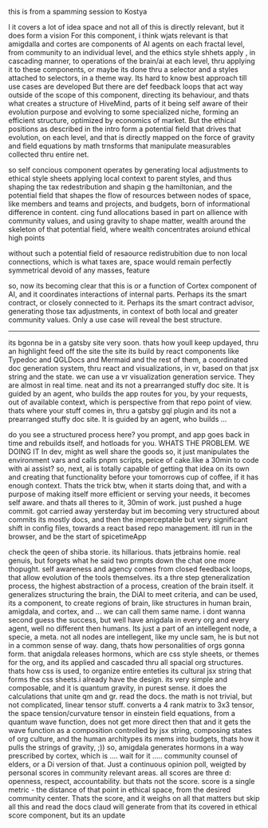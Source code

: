 this is from a spamming session to Kostya

l
it covers a lot of idea space and not all of this is directly relevant, but it does form a vision
For this component, i think wjats relevant is that amigdalla and cortes are components of AI agents on each fractal
level, from community to an individual level, and the
ethics style shhets apply , in cascading manner, to operations of the brain/ai at each level, thru applying it to these
components, or maybe its done thru a selector and a styles attached to selectors, in a theme way.
Its hard to know best approach till use cases are developed
But there are def feedback loops that act way outside of the scope of this component, directing its behaviour, and thats
what creates a structure of HiveMind, parts of it being self aware of their evolution purpose and evolving to some
specialized niche, forming an efficient structure, optimized by economics of market.
But the ethical positions as described in the intro form a potential field that drives that evolution, on each level,
and that is directly mapped on the force of gravity and field equations by math trnsforms that manipulate measurables
collected thru entire net.

so self concious component operates by generating local adjustments to ethical style sheets applying local context to
parent styles, and thus shaping the tax redestribution and shapin
g the hamiltonian, and the potential field that shapes the flow of resources between nodes of space, like members and
teams and projects, and budgets, born of informational difference in content. cing fund allocations based in part on
allience with community values, and using gravity to shape matter, wealth around the skeleton of that potential field,
where wealth concentrates aroiund ethical high points

without such a potential field of resaource redistrubition due to non local connections, which is what taxes are, space
would remain perfectly symmetrical devoid of any masses, feature

so, now its becoming clear that this is or a function of Cortex component of AI, and it coordinates interactions of
internal parts. Perhaps its the smart contract, or closely connected to it. Perhaps its the smart contract advisor,
generating those tax adjustments, in context of both local and greater community values. Only a use case will reveal the
best structure.

------------------------------------

its bgonna be in a gatsby site very soon. thats how youll keep updayed, thru an highlight feed off the site
the site its build by react components like Typedoc and QGLDocs and Mermaid and the rest of them, a coordinated doc
generation system, thru react and visualizations, in vr, based on that jsx string and the state. we can use a vr
visualization generation service. They are almost in real time. neat
and its not a prearranged stuffy doc site. It is guided by an agent, who builds the app routes for you, by your
requests, out of available context, which is perspective from that repo point of view. thats where your stuff comes in,
thru a gatsby gql plugin
and its not a prearranged stuffy doc site. It is guided by an agent, who builds ...

do you see a structured process here?
you prompt, and app goes back in time and rebuilds itself, and hotloads for you. WHATS THE PROBLEM. WE DOING IT In dev,
might as well share the goods
so, it just manipulates the environment vars and calls pnpm scripts, peice of cake.like a 30min to code with ai assist?
so, next, ai is totally capable of getting that idea on its own and creating that functionality before your tomorrows
cup of coffee, if it has enough context. Thats the trick
btw, when it starts doing that, and with a purpose of making itself more efficient or serving your needs, it becomes
self aware. and thats all theres to it, 30min of work.
just pushed a huge commit. got carried away yersterday but im becoming very structured about commits
its mostly docs, and then the imperceptable but very significant shift in config files, towards a react based repo
management. itll run in the browser, and be the start of spicetimeApp

check the qeen of shiba storie. its hillarious. thats jetbrains homie. real genuis, but forgets what he said two prmpts
down the chat
one more thopught. self awareness and agency comes from closed feedback loops, that allow evolution of the tools
themselves. its a thre step gteneralization process, the highest abstraction of a process, creation of the brain itself.
it generalizes structuring the brain, the DiAI to meet criteria, and can be used, its a component, to create regions of
brain, like structures in human brain, amigdala, and cortex, and ... we can call them same name. i dont wanna second
guess the success, but well have anigdala in every org and every agent, well no different then humans. Its just a part
of an intellegent node, a specie, a meta. not all nodes are intellegent, like my uncle sam, he is but not in a common
sense of way.
dang, thats how personalities of orgs gonna form. that anigdala releases hormons, which are css style sheets, or themes
for the org, and its applied and cascaded thru all spacial org structures. thats how css is used, to organize entire
enteties
its cultural jsx string that forms the css sheets.i already have the design. its very simple and composable, and it is
quantum gravity, in purest sense. it does the calculations that unite qm and gr. read the docs. the math is not trivial,
but not complicated, linear tensor stuff.
converts a 4 rank matrix to 3x3 tensor, the space tension/curvature tensor in einstein field equations, from a quantum
wave function, does not get more direct then that
and it gets the wave function as a composition controlled by jsx string, composing states of org culture, and the human
architypes
its mems into budgets, thats how it pulls the strings of gravity, ;))
so, amigdala generates hormons in a way prescribed by cortex, which is .... wait for it ..... community counsel of
elders, or a Di version of that. Just a continuous opinion poll, weigted by personal scores in community relevant areas.
all scores are three d: openness, respect, accountability. but thats not the score. score is a single metric - the
distance of that point in ethical space, from the desired community center. Thats the score, and it weighs on all that
matters
but skip all this and read the docs claud will generate from that
its covered in ethical score component, but its an update